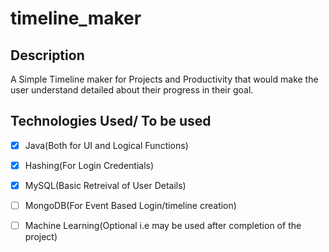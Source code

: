 # timeline_maker
## Description
A Simple Timeline maker for Projects and Productivity that would make the user understand detailed about their progress in their goal.
## Technologies Used/ To be used
 - [x] Java(Both for UI and Logical Functions)
 - [x] Hashing(For Login Credentials)
 - [x] MySQL(Basic Retreival of User Details)
 - [ ] MongoDB(For Event Based Login/timeline creation)
 - [ ] Machine Learning(Optional i.e may be used after completion of the project)
  
